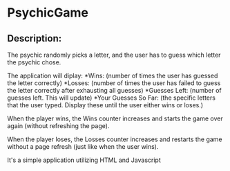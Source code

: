 # PsychicGame

## Description: 

The psychic randomly picks a letter, and the user has to guess which letter the psychic chose. 

The application will diplay:
*Wins: (number of times the user has guessed the letter correctly)
*Losses: (number of times the user has failed to guess the letter correctly after exhausting all guesses)
*Guesses Left: (number of guesses left. This will update)
*Your Guesses So Far: (the specific letters that the user typed. Display these until the user either wins or loses.)

When the player wins, the Wins counter increases and starts the game over again (without refreshing the page).

When the player loses, the Losses counter increases and restarts the game without a page refresh (just like when the user wins).

It's a simple application utilizing HTML and Javascript
